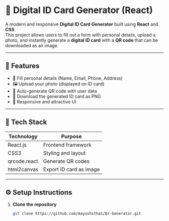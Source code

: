 # 🎫 Digital ID Card Generator (React)

A modern and responsive **Digital ID Card Generator** built using **React** and **CSS**.  
This project allows users to fill out a form with personal details, upload a photo, and instantly generate a **digital ID card** with a **QR code** that can be downloaded as an image.

---

## 🚀 Features

- 🧾 Fill personal details (Name, Email, Phone, Address)
- 🖼️ Upload your photo (displayed on ID card)
- 🔳 Auto-generate QR code with user data
- 💾 Download the generated ID card as PNG
- 🎨 Responsive and attractive UI

---

## 🧠 Tech Stack

| Technology | Purpose |
|------------|---------|
| React.js | Frontend framework |
| CSS3 | Styling and layout |
| qrcode.react | Generate QR codes |
| html2canvas | Export ID card as image |

---

## ⚙️ Setup Instructions

1. **Clone the repository**
   ```bash
   git clone https://github.com/Aayushstha1/Qr-Generator.git
